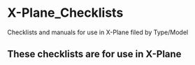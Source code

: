 # X-Plane_Checklists
Checklists and manuals for use in X-Plane filed by Type/Model

## These checklists are for use in X-Plane
